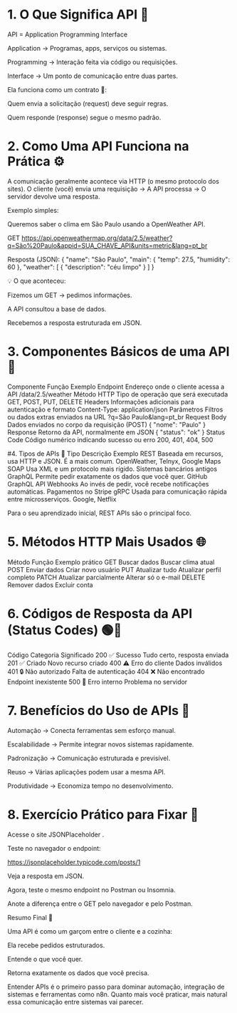 # 1. O Que Significa API 🧠

API = Application Programming Interface

Application → Programas, apps, serviços ou sistemas.

Programming → Interação feita via código ou requisições.

Interface → Um ponto de comunicação entre duas partes.

Ela funciona como um contrato 📜:

Quem envia a solicitação (request) deve seguir regras.

Quem responde (response) segue o mesmo padrão.

# 2. Como Uma API Funciona na Prática ⚙️

A comunicação geralmente acontece via HTTP (o mesmo protocolo dos sites).
O cliente (você) envia uma requisição → A API processa → O servidor devolve uma resposta.

Exemplo simples:

Queremos saber o clima em São Paulo usando a OpenWeather API.

GET https://api.openweathermap.org/data/2.5/weather?q=São%20Paulo&appid=SUA_CHAVE_API&units=metric&lang=pt_br

Resposta (JSON):
{
  "name": "São Paulo",
  "main": {
    "temp": 27.5,
    "humidity": 60
  },
  "weather": [
    {
      "description": "céu limpo"
    }
  ]
}


💡 O que aconteceu:

Fizemos um GET → pedimos informações.

A API consultou a base de dados.

Recebemos a resposta estruturada em JSON.

# 3. Componentes Básicos de uma API 🧩
Componente	Função	Exemplo
Endpoint	Endereço onde o cliente acessa a API	/data/2.5/weather
Método HTTP	Tipo de operação que será executada	GET, POST, PUT, DELETE
Headers	Informações adicionais para autenticação e formato	Content-Type: application/json
Parâmetros	Filtros ou dados extras enviados na URL	?q=São Paulo&lang=pt_br
Request Body	Dados enviados no corpo da requisição (POST)	{ "nome": "Paulo" }
Response	Retorno da API, normalmente em JSON	{ "status": "ok" }
Status Code	Código numérico indicando sucesso ou erro	200, 401, 404, 500

#4. Tipos de APIs 🔄
Tipo	Descrição	Exemplo
REST	Baseada em recursos, usa HTTP e JSON. É a mais comum.	OpenWeather, Telnyx, Google Maps
SOAP	Usa XML e um protocolo mais rígido.	Sistemas bancários antigos
GraphQL	Permite pedir exatamente os dados que você quer.	GitHub GraphQL API
Webhooks	Ao invés de pedir, você recebe notificações automáticas.	Pagamentos no Stripe
gRPC	Usada para comunicação rápida entre microsserviços.	Google, Netflix

Para o seu aprendizado inicial, REST APIs são o principal foco.

# 5. Métodos HTTP Mais Usados 🌐
Método	Função	Exemplo prático
GET	Buscar dados	Buscar clima atual
POST	Enviar dados	Criar novo usuário
PUT	Atualizar tudo	Atualizar perfil completo
PATCH	Atualizar parcialmente	Alterar só o e-mail
DELETE	Remover dados	Excluir conta

# 6. Códigos de Resposta da API (Status Codes) 🟢🔴

Código	Categoria	Significado
200	✅ Sucesso	Tudo certo, resposta enviada
201	✅ Criado	Novo recurso criado
400	⚠️ Erro do cliente	Dados inválidos
401	🔒 Não autorizado	Falta de autenticação
404	❌ Não encontrado	Endpoint inexistente
500	🔴 Erro interno	Problema no servidor

# 7. Benefícios do Uso de APIs 🚀

Automação → Conecta ferramentas sem esforço manual.

Escalabilidade → Permite integrar novos sistemas rapidamente.

Padronização → Comunicação estruturada e previsível.

Reuso → Várias aplicações podem usar a mesma API.

Produtividade → Economiza tempo no desenvolvimento.

# 8. Exercício Prático para Fixar 🧠

Acesse o site JSONPlaceholder
.

Teste no navegador o endpoint:

https://jsonplaceholder.typicode.com/posts/1


Veja a resposta em JSON.

Agora, teste o mesmo endpoint no Postman ou Insomnia.

Anote a diferença entre o GET pelo navegador e pelo Postman.

Resumo Final 🏁

Uma API é como um garçom entre o cliente e a cozinha:

Ela recebe pedidos estruturados.

Entende o que você quer.

Retorna exatamente os dados que você precisa.

Entender APIs é o primeiro passo para dominar automação, integração de sistemas e ferramentas como n8n.
Quanto mais você praticar, mais natural essa comunicação entre sistemas vai parecer.
